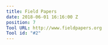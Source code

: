 ```yaml
---
title: Field Papers
date: 2018-06-01 16:16:00 Z
position: 7
Tool URL: http://www.fieldpapers.org
Tool id: "#2"
---
```


